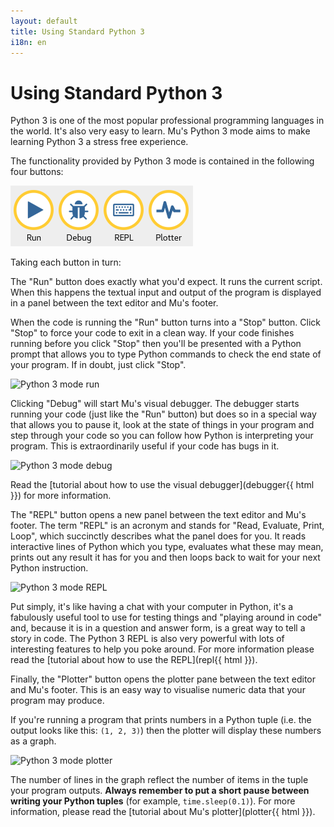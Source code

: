 ```yaml
---
layout: default
title: Using Standard Python 3
i18n: en
---
```


# Using Standard Python 3

Python 3 is one of the most popular professional programming languages in the
world. It's also very easy to learn. Mu's Python 3 mode aims to make learning
Python 3 a stress free experience.

The functionality provided by Python 3 mode is contained in the following four
buttons:

<div class="row">
  <img src="/img/en/tutorials/python3_buttons.png" alt="Buttons from the Python 3 mode" class="img-responsive center-block img-rounded movie"/>
  <br/>
</div>

Taking each button in turn:

The "Run" button does exactly what you'd expect. It runs the current script.
When this happens the textual input and output of the program is displayed in
a panel between the text editor and Mu's footer.

When the code is running the "Run" button turns into a "Stop" button. Click
"Stop" to force your code to exit in a clean way. If your code finishes running
before you click "Stop" then you'll be presented with a Python prompt that
allows you to type Python commands to check the end state of your program. If
in doubt, just click "Stop".

<div class="row">
  <img src="/img/en/tutorials/python3_run.gif" alt="Python 3 mode run" class="img-responsive center-block img-rounded movie"/>
  <br/>
</div>

Clicking "Debug" will start Mu's visual debugger. The debugger starts running
your code (just like the "Run" button) but does so in a special way that
allows you to pause it, look at the state of things in your program and
step through your code so you can follow how Python is interpreting your
program. This is extraordinarily useful if your code has bugs in it.

<div class="row">
  <img src="/img/en/tutorials/python3_debug.gif" alt="Python 3 mode debug" class="img-responsive center-block img-rounded movie"/>
  <br/>
</div>

Read the [tutorial about how to use the visual debugger](debugger{{ html }}) for more
information.

The "REPL" button opens a new panel between the text editor and Mu's footer.
The term "REPL" is an acronym and stands for "Read, Evaluate, Print, Loop",
which succinctly describes what the panel does for you. It reads interactive
lines of Python which you type, evaluates what these may mean, prints out any
result it has for you and then loops back to wait for your next Python
instruction.

<div class="row">
  <img src="/img/en/tutorials/python3_repl.gif" alt="Python 3 mode REPL" class="img-responsive center-block img-rounded movie"/>
  <br/>
</div>

Put simply, it's like having a chat with your computer in
Python, it's a fabulously useful tool to use for testing things and "playing
around in code" and, because it is in a question and answer form, is a great
way to tell a story in code. The Python 3 REPL is also very powerful with
lots of interesting features to help you poke around. For more information
please read the [tutorial about how to use the REPL](repl{{ html }}).

Finally, the "Plotter" button opens the plotter pane between the text editor
and Mu's footer. This is an easy way to visualise numeric data that your
program may produce.

If you're running a program that prints numbers in a Python
tuple (i.e. the output looks like this: `(1, 2, 3)`) then the plotter will
display these numbers as a graph.

<div class="row">
  <img src="/img/en/tutorials/python3_plotter.gif" alt="Python 3 mode plotter" class="img-responsive center-block img-rounded movie"/>
  <br/>
</div>

The number of lines in the graph reflect the number of items in the tuple your
program outputs. **Always remember to put a short pause between writing your
Python tuples** (for example, `time.sleep(0.1)`). For more information, please
read the [tutorial about Mu's plotter](plotter{{ html }}).
